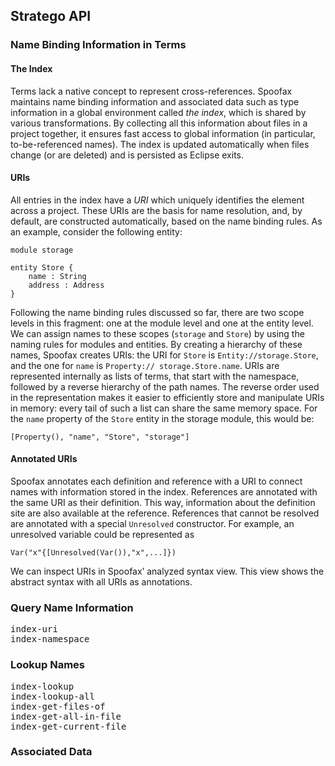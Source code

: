 ## Stratego API

### Name Binding Information in Terms

#### The Index

Terms lack a native concept to represent cross-references. 
Spoofax maintains name binding information and associated data such as type information in a global environment called *the index*, which is shared by various transformations.
By collecting all this information about files in a project together, it ensures fast access to global information (in particular, to-be-referenced names). The index is updated automatically when files change (or are deleted) and is persisted as Eclipse exits. 

#### URIs

All entries in the index have a *URI* which uniquely identifies the element across a project. 
These URIs are the basis for name resolution, and, by default, are constructed automatically, based on the name binding rules. 
As an example, consider the following entity:

    module storage

    entity Store {
        name : String 
        address : Address
    }￼￼￼￼￼￼￼￼￼￼￼

Following the name binding rules discussed so far, there are two scope levels in this fragment: 
one at the module level and one at the entity level. 
We can assign names to these scopes (`storage` and `Store`) by using the naming rules for modules and entities. 
By creating a hierarchy of these names, Spoofax creates URIs: 
the URI for `Store` is `Entity://storage.Store`, and the one for `name` is `Property:// storage.Store.name`. 
URIs are represented internally as lists of terms, that start with the namespace, followed by a reverse hierarchy of the path names. 
The reverse order used in the representation makes it easier to efficiently store and manipulate URIs in memory: 
every tail of such a list can share the same memory space.
For the `name` property of the `Store` entity in the storage module, this would be:

    [Property(), "name", "Store", "storage"]

#### Annotated URIs

Spoofax annotates each definition and reference with a URI to connect names with information stored in the index. 
References are annotated with the same URI as their definition. 
This way, information about the definition site are also available at the reference. 
References that cannot be resolved are annotated with a special `Unresolved` constructor. 
For example, an unresolved variable could be represented as

    Var("x"{[Unresolved(Var()),"x",...]})

We can inspect URIs in Spoofax’ analyzed syntax view. 
This view shows the abstract syntax with all URIs as annotations. 

### Query Name Information

<pre>
index-uri
index-namespace
</pre>

### Lookup Names

<pre>
index-lookup
index-lookup-all
index-get-files-of
index-get-all-in-file
index-get-current-file
</pre>

### Associated Data
